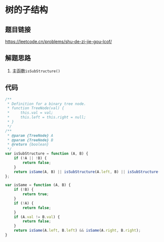 # 树的子结构

## 题目链接

https://leetcode.cn/problems/shu-de-zi-jie-gou-lcof/

## 解题思路

1. 主函数`isSubStructure()`

## 代码

```js
/**
 * Definition for a binary tree node.
 * function TreeNode(val) {
 *     this.val = val;
 *     this.left = this.right = null;
 * }
 */
/**
 * @param {TreeNode} A
 * @param {TreeNode} B
 * @return {boolean}
 */
var isSubStructure = function (A, B) {
    if (!A || !B) {
        return false;
    }
    return isSame(A, B) || isSubStructure(A.left, B) || isSubStructure(A.right, B)
};

var isSame = function (A, B) {
    if (!B) {
        return true;
    }
    if (!A) {
        return false;
    }
    if (A.val != B.val) {
        return false;
    }
    return isSame(A.left, B.left) && isSame(A.right, B.right);
}
```

